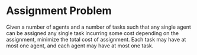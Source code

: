 <h1>Assignment Problem</h1>
<p>Given a number of agents and a number of tasks such that any single agent can be assigned any single task incurring some cost
depending on the assignment, minimize the total cost of assignment.  Each task may have at most one agent, and each agent
may have at most one task.</p>